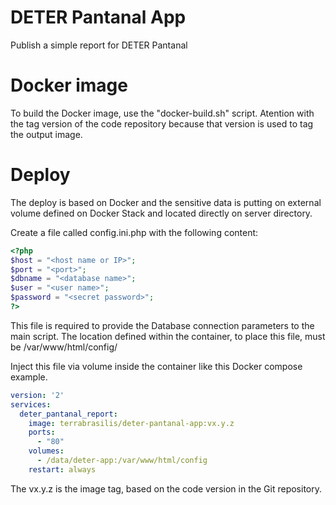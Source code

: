 # DETER Pantanal App

Publish a simple report for DETER Pantanal

# Docker image

To build the Docker image, use the "docker-build.sh" script. Atention with the tag version of the code repository because that version is used to tag the output image.

# Deploy

The deploy is based on Docker and the sensitive data is putting on external volume defined on Docker Stack and located directly on server directory.

Create a file called config.ini.php with the following content:

```php
<?php
$host = "<host name or IP>";
$port = "<port>";
$dbname = "<database name>";
$user = "<user name>";
$password = "<secret password>";
?>
```

This file is required to provide the Database connection parameters to the main script. The location defined within the container, to place this file, must be /var/www/html/config/

Inject this file via volume inside the container like this Docker compose example.

```yaml
version: '2'
services:
  deter_pantanal_report:
    image: terrabrasilis/deter-pantanal-app:vx.y.z
    ports:
      - "80"
    volumes:
      - /data/deter-app:/var/www/html/config
    restart: always
```

The vx.y.z is the image tag, based on the code version in the Git repository.
